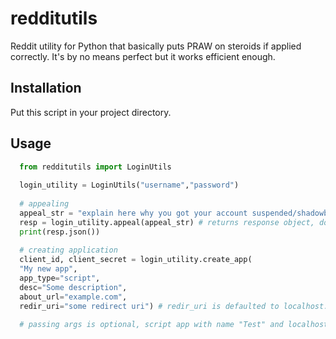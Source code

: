 # redditutils
Reddit utility for Python that basically puts PRAW on steroids if applied correctly.
It's by no means perfect but it works efficient enough.

## Installation

Put this script in your project directory.

## Usage

```python
  from redditutils import LoginUtils
  
  login_utility = LoginUtils("username","password")
  
  # appealing
  appeal_str = "explain here why you got your account suspended/shadowbaned and why it should be reinstated"
  resp = login_utility.appeal(appeal_str) # returns response object, do this if debug is needed:
  print(resp.json())
  
  # creating application
  client_id, client_secret = login_utility.create_app(
  "My new app",
  app_type="script", 
  desc="Some description", 
  about_url="example.com", 
  redir_uri="some redirect uri") # redir_uri is defaulted to localhost:8080
 
  # passing args is optional, script app with name "Test" and localhost redirect uri is created if nothing is passed
  
```
